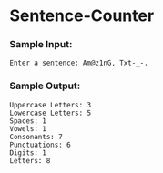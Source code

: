 # Sentence-Counter

### Sample Input:
```
Enter a sentence: Am@z1nG, Txt-_-.
```

### Sample Output:

```
Uppercase Letters: 3
Lowercase Letters: 5
Spaces: 1
Vowels: 1
Consonants: 7
Punctuations: 6
Digits: 1
Letters: 8
```
